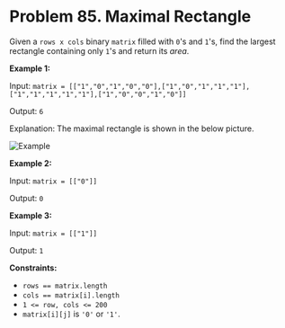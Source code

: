 # Problem 85. Maximal Rectangle

Given a ```rows x cols``` binary ```matrix``` filled with ```0```'s and ```1```'s, find the largest rectangle containing only ```1```'s and return its _area_.

__Example 1:__

Input: ```matrix = [["1","0","1","0","0"],["1","0","1","1","1"],["1","1","1","1","1"],["1","0","0","1","0"]]```

Output: ```6```

Explanation: The maximal rectangle is shown in the below picture.

![Example](https://imgur.com/5KxreZ3.png)

__Example 2:__

Input: ```matrix = [["0"]]```

Output: ```0```

__Example 3:__

Input: ```matrix = [["1"]]```

Output: ```1```
 
__Constraints:__
- ```rows == matrix.length```
- ```cols == matrix[i].length```
- ```1 <= row, cols <= 200```
- ```matrix[i][j]``` is ```'0'``` or ```'1'```.
